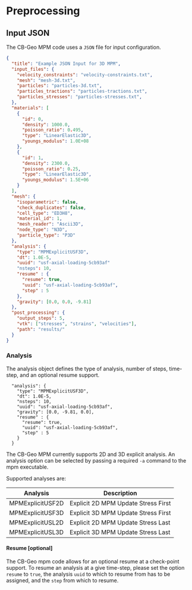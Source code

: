 # Preprocessing

## Input JSON
The CB-Geo MPM code uses a `JSON` file for input configuration.

```JSON
{
  "title": "Example JSON Input for 3D MPM",
  "input_files": {
    "velocity_constraints": "velocity-constraints.txt",
    "mesh": "mesh-3d.txt",
    "particles": "particles-3d.txt",
    "particles_tractions": "particles-tractions.txt",
    "particles_stresses": "particles-stresses.txt",
  },
  "materials": [
    {
      "id": 0,
      "density": 1000.0,
      "poisson_ratio": 0.495,
      "type": "LinearElastic3D",
      "youngs_modulus": 1.0E+08
    },
    {
      "id": 1,
      "density": 2300.0,
      "poisson_ratio": 0.25,
      "type": "LinearElastic3D",
      "youngs_modulus": 1.5E+06
    }
  ],
  "mesh": {
    "isoparametric": false,
    "check_duplicates": false,
    "cell_type": "ED3H8",
    "material_id": 1,
    "mesh_reader": "Ascii3D",
    "node_type": "N3D",
    "particle_type": "P3D"
  },
  "analysis": {
    "type": "MPMExplicitUSF3D",
    "dt": 1.0E-5,
    "uuid": "usf-axial-loading-5cb93af"
    "nsteps": 10,
    "resume" : {
      "resume": true,
      "uuid": "usf-axial-loading-5cb93af",
      "step" : 5
    },
    "gravity": [0.0, 0.0, -9.81]
  },
  "post_processing": {
    "output_steps": 5,
    "vtk": ["stresses", "strains", "velocities"],
    "path": "results/"
  }
}
```

### Analysis

The analysis object defines the type of analysis, number of steps, time-step, and an optional resume support.

```
  "analysis": {
    "type": "MPMExplicitUSF3D",
    "dt": 1.0E-5,
    "nsteps": 10,
    "uuid": "usf-axial-loading-5cb93af",
    "gravity": [0.0, -9.81, 0.0],
    "resume" : {
      "resume": true,
      "uuid": "usf-axial-loading-5cb93af",
      "step" : 5
    }
  }
```

The CB-Geo MPM currently supports 2D and 3D explicit analysis. An analysis option can be selected by passing a required `-a` command to the mpm executable.

Supported analyses are:

|Analysis		| Description				|
|-----------------------|---------------------------------------|
|MPMExplicitUSF2D	| Explicit 2D MPM Update Stress First	|
|MPMExplicitUSF3D	| Explicit 3D MPM Update Stress First	|
|MPMExplicitUSL2D 	| Explicit 2D MPM Update Stress Last	|
|MPMExplicitUSL3D 	| Explicit 3D MPM Update Stress Last	|


#### Resume [optional]

The CB-Geo mpm code allows for an optional resume at a check-point support. To resume an analysis at a give time-step, please set the option `resume` to `true`, the analysis `uuid` to which to resume from has to be assigned, and the `step` from which to resume. 

